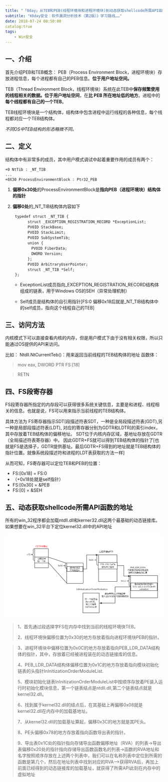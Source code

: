```yaml
---
title: "「0day」从TEB和PEB(线程环境块和进程环境块)到动态获取shellcode所需API函数的地址"
subtitle: "《0day安全：软件漏洞分析技术（第2版）》学习路线……"
date: 2018-07-24 08:50:00
catalog:true
tags:
    - Win安全
---
```


## 一、介绍 ##
首先介绍PEB和TEB概念：
PEB（Process Environment Block，进程环境块）存放进程信息，每个进程都有自己的PEB信息。**位于用户地址空间。**

TEB（Thread Environment Block，线程环境块）系统在此TEB中**保存频繁使用的线程相关的数据。位于用户地址空间**，在**比 PEB 所在地址低的地方**。进程中的**每个线程都有自己的一个TEB**。

TEB线程环境块是一个结构体，结构体中包含进程中运行线程的各种信息，每个线程都对应一个TEB结构体。 

*不同OS中TEB结构的形态略微不同。*


## 二、定义 ##
结构体中有非常多的成员，其中用户模式调试中起着重要作用的成员有两个：

    +0 NtTib : _NT_TIB
    ...
    +0X30 ProcessEnvironmentBlock : Ptr32_PEB




1. **偏移0x30处**的ProcessEnvironmentBlock是**指向PEB（进程环境块）结构体的指针** 


1. **偏移0处**的_NT_TIB结构体内容如下

	    typedef struct _NT_TIB {
	        　struct _EXCEPTION_REGISTRATION_RECORD *ExceptionList;
	        　PVOID StackBase;
	        　PVOID StackLimit;
	        　PVOID SubSystemTib;
	        　union {
	        　　PVOID FiberData;
	        　　DWORD Version;
	        　};
	        　PVOID ArbitraryUserPointer;
	        　struct _NT_TIB *Self;
	    };


	- ExceptionList成员指向_EXCEPTION_REGISTRATION_RECORD结构体组成的链表，用于Windows OS的SEH（异常处理机制） 
	
	- Self成员是结构体的自引用指针[FS:0 偏移0x18后就是_NT_TIB结构体中的self成员，指向这个线程自己的TEB]


## 三、访问方法 ##

内核模式下可以直接查看内核的内存，但是用户模式下由于没有相关权限，所以只能通过OS提供的API来访问。

比如：
Ntdll.NtCurrentTeb()：用来返回当前线程的TEB结构体的地址 
函数体：
> mov eax, DWORD PTR FS:[18]

> RETN


## 四、FS段寄存器 ##
FS段寄存器所指定的内存段可以获得很多系统关键信息，主要是和进程、线程相关的信息。也就是说，FS可以用来指示当前线程的TEB结构体。 

具体方法为 
FS寄存器指示SDT[段描述符表SDT，一种是全局段描述符表(GDT),另一种是局部段描述符表(LDT), 对应的寄存器分别为GDTR和LDTR]的索引index，其中存放着TEB结构体的偏移地址。
SDT位于内核内存区域，基地址存放在GDTR（全局描述符表寄存器）中。 
因此GDTR+FS就可以得到TEB结构体的指针了[也就是FS是选择子，GDTR提供基址。最后GDTR+FS得到的地址就是TEB结构体的指针位置。就像系统段描述符和进程的LDT表获取的方法一样]

从而可知，FS寄存器可以定位TEB和PEB的位置：

- FS:[0x18] = FS:0 
- （+0x18处就是self指针） 
- FS:[0x30] = &PEB 
- FS:[0] = &SEH

## 五、动态获取shellcode所需API函数的地址  ##

所有的win_32程序都会加载ntdll.dll和kerner32.dll这两个最基础的动态链接库。如果想要在win_32平台下定位kernel32.dll中的API地址

![](/assets/img/location_kernel32.jpg)

> 1、首先通过段选择字FS在内存中找到当前的线程环境快TEB。
> 
> 2、线程环境快偏移位置为0x30的地方存放着指向进程环境块PEB的指针。

> 3、进程环境块中偏移位置为0x0C的地方存放着指向PEB_LDR_DATA结构体的指针，其中，存放着已经被进程装在的动态链接库的信息。
> 
> 4、PEB_LDR_DATA结构体偏移位置为0x1C的地方存放着指向模块初始化链表的头指针InInitizationOrderModuleList.
> 
> 5、模块初始化链表InInitizationOrderModuleList中按顺序存放着PE装入运行时初始化模块信息，第一个链表结点是ntdll.dll,第二个链表结点就是kernel32.dll。
> 
> 6、找到属于kernel32.dll的结点后，在其基础上再偏移0x08就是kernel32.dll在内存中的加载基地址。
> 
> 7、从kernel32.dll的加载基址算起，偏移0x3C的地方就是其PE头。
> 
> 8、PE头偏移0x78的地方存放着指向函数导出表的指针。
> 
> 9、导出表0x1C处的指针指向存储导出函数偏移地址（RVA）的列表->导出表偏移0x20处的指针指向存储导出函数函数名的列表->函数的RVA地址和名字按照顺序存放在上述两个列表中，我们可以在名称列表中定位到所需的函数是第几个，然后在地址列表中找到对应的RVA—>获得RVA后，再加上前面已经得到的动态链接库的加载基址，就获得了所需API此刻在内存中的虚拟地址